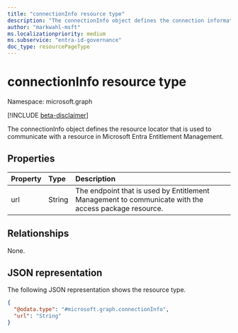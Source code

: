 ```yaml
---
title: "connectionInfo resource type"
description: "The connectionInfo object defines the connection information that is used to communicate with a resource."
author: "markwahl-msft"
ms.localizationpriority: medium
ms.subservice: "entra-id-governance"
doc_type: resourcePageType
---
```


# connectionInfo resource type

Namespace: microsoft.graph

[!INCLUDE [beta-disclaimer](../../includes/beta-disclaimer.md)]

The connectionInfo object defines the resource locator that is used to communicate with a resource in Microsoft Entra Entitlement Management.

## Properties
|Property|Type|Description|
|:---|:---|:---|
|url|String|The endpoint that is used by Entitlement Management to communicate with the access package resource.|

## Relationships
None.

## JSON representation
The following JSON representation shows the resource type.
<!-- {
  "blockType": "resource",
  "@odata.type": "microsoft.graph.connectionInfo"
}
-->
``` json
{
  "@odata.type": "#microsoft.graph.connectionInfo",
  "url": "String"
}
```
